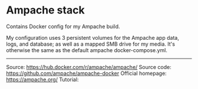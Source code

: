 # Ampache stack
Contains Docker config for my Ampache build.

My configuration uses 3 persistent volumes for the Ampache app data, logs, and database; as well as a mapped SMB drive for my media.
It's otherwise the same as the default ampache docker-compose.yml.

-------

Source: https://hub.docker.com/r/ampache/ampache/
Source code: https://github.com/ampache/ampache-docker
Official homepage: https://ampache.org/
Tutorial: 